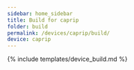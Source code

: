 ```yaml
---
sidebar: home_sidebar
title: Build for caprip
folder: build
permalink: /devices/caprip/build/
device: caprip
---
```

{% include templates/device_build.md %}
